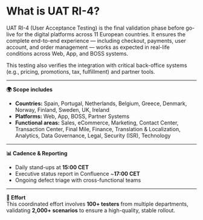 # What is UAT RI-4?

UAT RI-4 (User Acceptance Testing) is the final validation phase before go-live for the digital platforms across 11 European countries. It ensures the complete end-to-end experience — including checkout, payments, user account, and order management — works as expected in real-life conditions across Web, App, and BOSS systems.  

This testing also verifies the integration with critical back-office systems (e.g., pricing, promotions, tax, fulfillment) and partner tools.  

---

**🌍 Scope includes**  
- **Countries:** Spain, Portugal, Netherlands, Belgium, Greece, Denmark, Norway, Finland, Sweden, UK, Ireland  
- **Platforms:** Web, App, BOSS, Partner Systems  
- **Functional areas:** Sales, eCommerce, Marketing, Contact Center, Transaction Center, Final Mile, Finance, Translation & Localization, Analytics, Data Governance, Legal, Security (ISR), Technology  

---

**📊 Cadence & Reporting**  
- Daily stand-ups at **15:00 CET**  
- Executive status report in Confluence ~**17:00 CET**  
- Ongoing defect triage with cross-functional teams  

---

**👥 Effort**  
This coordinated effort involves **100+ testers** from multiple departments, validating **2,000+ scenarios** to ensure a high-quality, stable rollout.  
